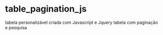 # table_pagination_js
tabela personalizável criada com Javascript e Jquery
tabela com paginação e pesquisa
